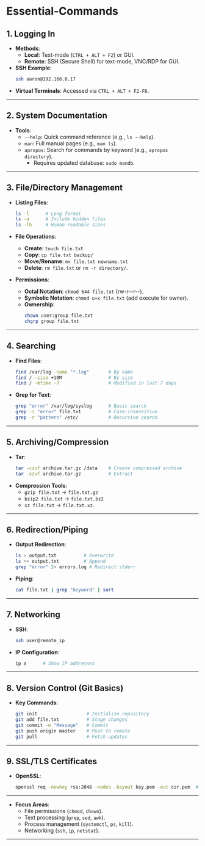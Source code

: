 # Essential-Commands

## **1. Logging In**
- **Methods**:
  - **Local**: Text-mode (`CTRL + ALT + F2`) or GUI.
  - **Remote**: SSH (Secure Shell) for text-mode, VNC/RDP for GUI.
- **SSH Example**:
  ```bash
  ssh aaron@192.168.0.17
  ```
- **Virtual Terminals**: Accessed via `CTRL + ALT + F2-F6`.

---

## **2. System Documentation**
- **Tools**:
  - `--help`: Quick command reference (e.g., `ls --help`).
  - `man`: Full manual pages (e.g., `man ls`).
  - `apropos`: Search for commands by keyword (e.g., `apropos directory`).
    - Requires updated database: `sudo mandb`.
---

## **3. File/Directory Management**
- **Listing Files**:
  ```bash
  ls -l      # Long format
  ls -a      # Include hidden files
  ls -lh     # Human-readable sizes
  ```
- **File Operations**:
  - **Create**: `touch file.txt`
  - **Copy**: `cp file.txt backup/`
  - **Move/Rename**: `mv file.txt newname.txt`
  - **Delete**: `rm file.txt` or `rm -r directory/`.

- **Permissions**:
  - **Octal Notation**: `chmod 644 file.txt` (rw-r--r--).
  - **Symbolic Notation**: `chmod u+x file.txt` (add execute for owner).
  - **Ownership**:
    ```bash
    chown user:group file.txt
    chgrp group file.txt
    ```
---

## **4. Searching**
- **Find Files**:
  ```bash
  find /var/log -name "*.log"       # By name
  find / -size +10M                 # By size
  find / -mtime -7                  # Modified in last 7 days
  ```
- **Grep for Text**:
  ```bash
  grep "error" /var/log/syslog      # Basic search
  grep -i "error" file.txt          # Case-insensitive
  grep -r "pattern" /etc/           # Recursive search
  ```
---

## **5. Archiving/Compression**
- **Tar**:
  ```bash
  tar -czvf archive.tar.gz /data    # Create compressed archive
  tar -xzvf archive.tar.gz          # Extract
  ```
- **Compression Tools**:
  - `gzip file.txt` → `file.txt.gz`
  - `bzip2 file.txt` → `file.txt.bz2`
  - `xz file.txt` → `file.txt.xz`.
---

## **6. Redirection/Piping**
- **Output Redirection**:
  ```bash
  ls > output.txt          # Overwrite
  ls >> output.txt         # Append
  grep "error" 2> errors.log # Redirect stderr
  ```
- **Piping**:
  ```bash
  cat file.txt | grep "keyword" | sort
  ```
---

## **7. Networking**
- **SSH**:
  ```bash
  ssh user@remote_ip
  ```
- **IP Configuration**:
  ```bash
  ip a      # Show IP addresses
  ```
---

## **8. Version Control (Git Basics)**
- **Key Commands**:
  ```bash
  git init                  # Initialize repository
  git add file.txt          # Stage changes
  git commit -m "Message"   # Commit
  git push origin master    # Push to remote
  git pull                  # Fetch updates
  ```
---

## **9. SSL/TLS Certificates**
- **OpenSSL**:
  ```bash
  openssl req -newkey rsa:2048 -nodes -keyout key.pem -out csr.pem  # Generate CSR
  ```
---

- **Focus Areas**:
  - File permissions (`chmod`, `chown`).
  - Text processing (`grep`, `sed`, `awk`).
  - Process management (`systemctl`, `ps`, `kill`).
  - Networking (`ssh`, `ip`, `netstat`).
---

